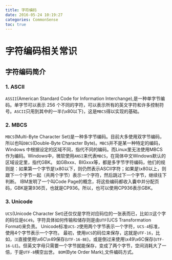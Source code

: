 ```yaml
---
title: 字符编码
date: 2016-05-24 10:19:27
categories: CommonSense
toc: true
---
```


# 字符编码相关常识
## 字符编码简介
### 1. ASCII
`ASSII`(American Standard Code for Information Interchange),是一种单字节编码。单字节可以表示 256 个不同的字符，可以表示所有的英文字符和许多控制符号。`ASCII`只用到其中的一半(\x80以下)，这是`MBCS`得以实现的基础。
### 2. MBCS
`MBCS`(Multi-Byte Character Set)是一种多字节编码。目前大多使用双字节编码，所以也叫`DBCS`(Double-Byte Character Byte)。`MBCS`并不是某一种特定的编码，Windows 中根据设定的区域不同，指代不同的编码。而Linux里无法使用MBCS作为编码。Windows中，微软使用`ANSI`来代表`MBCS`，在简体中文Windows默认的区域设定里，指代GBK。
如GBxxx、BIGxxx等，都是多字节字符编码，他们的规则是：如果第一个字节是\x80以下，则仍然表示ASCII字符；如果是\x80以上，则跟下一个字节一起（共两个字节）表示一个字符，然后跳过下一个字节，继续往下判断。
IBM发明了一个叫Code Page的概念，将这些编码都收入囊中并分配页码，GBK是第936页，也就是CP936。所以，也可以使用CP936表示GBK。
### 3. Unicode
`UCS`(Unicode Character Set)还仅仅是字符对应码位的一张表而已，比如`汉`这个字的码位是`6C49`。字符具体如何传输和储存则是由`UTF`(UCS Transformation Format)来负责。
Unicode标准`UCS-2`使用两个字节表示一个字符，`UCS-4`标准，使用4个字节表示一个字符。
最初，使用`UCS`的码位来保存，这就是`UTF-16`，比如，`汉`直接使用\x6C\x49保存(`UTF-16-BE`)，或是倒过来使用\x49\x6C保存(`UTF-16-LE`)。但英文字母只需要一个字节就能保存，变成了两个字节，空间消耗大了一倍，于是`UTF-8`横空出世。
`BOM`(Byte Order Mark),文件编码方式。
